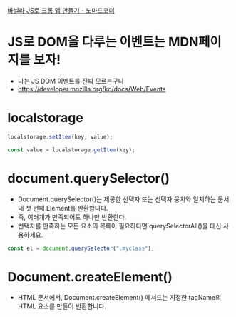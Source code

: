 [바닐라 JS로 크롬 앱 만들기 - 노마드코더](https://nomadcoders.co/javascript-for-beginners)

# JS로 DOM을 다루는 이벤트는 MDN페이지를 보자!

- 나는 JS DOM 이벤트를 진짜 모르는구나
- https://developer.mozilla.org/ko/docs/Web/Events

# localstorage

```js
localstorage.setItem(key, value);

const value = localstorage.getItem(key);
```

# document.querySelector()

- Document.querySelector()는 제공한 선택자 또는 선택자 뭉치와 일치하는 문서 내 첫 번째 Element를 반환합니다.
- 즉, 여러개가 만족되어도 하나만 반환한다.
- 선택자를 만족하는 모든 요소의 목록이 필요하다면 querySelectorAll()을 대신 사용하세요.

```js
const el = document.querySelector(".myclass");
```

# Document.createElement()

- HTML 문서에서, Document.createElement() 메서드는 지정한 tagName의 HTML 요소를 만들어 반환합니다.
